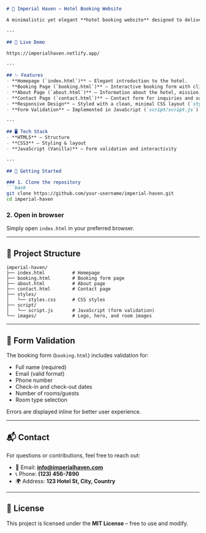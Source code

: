 
````markdown
# 🏨 Imperial Haven – Hotel Booking Website  

A minimalistic yet elegant **hotel booking website** designed to deliver a smooth and luxurious user experience. The project includes an interactive booking form with validation, an about page, and a contact page.  

---

## 🔗 Live Demo

https://imperialhaven.netlify.app/

---

## ✨ Features  
- **Homepage (`index.html`)** – Elegant introduction to the hotel.  
- **Booking Page (`booking.html`)** – Interactive booking form with client-side validation.  
- **About Page (`about.html`)** – Information about the hotel, mission, and team.  
- **Contact Page (`contact.html`)** – Contact form for inquiries and support.  
- **Responsive Design** – Styled with a clean, minimal CSS layout (`styles/styles.css`).  
- **Form Validation** – Implemented in JavaScript (`script/script.js`).  

---

## 🖥️ Tech Stack  
- **HTML5** – Structure  
- **CSS3** – Styling & layout  
- **JavaScript (Vanilla)** – Form validation and interactivity  

---

## 🚀 Getting Started  

### 1. Clone the repository  
```bash
git clone https://github.com/your-username/imperial-haven.git
cd imperial-haven
````

### 2. Open in browser

Simply open `index.html` in your preferred browser.

---

## 📂 Project Structure

```
imperial-haven/
├── index.html          # Homepage
├── booking.html        # Booking form page
├── about.html          # About page
├── contact.html        # Contact page
├── styles/
│   └── styles.css      # CSS styles
├── script/
│   └── script.js       # JavaScript (form validation)
└── images/             # Logo, hero, and room images
```

---

## 🧪 Form Validation

The booking form (`booking.html`) includes validation for:

* Full name (required)
* Email (valid format)
* Phone number
* Check-in and check-out dates
* Number of rooms/guests
* Room type selection

Errors are displayed inline for better user experience.

---

## 📬 Contact

For questions or contributions, feel free to reach out:

* 📧 Email: **[info@imperialhaven.com](mailto:info@imperialhaven.com)**
* 📞 Phone: **(123) 456-7890**
* 🌍 Address: **123 Hotel St, City, Country**

---

## 📝 License

This project is licensed under the **MIT License** – free to use and modify.
